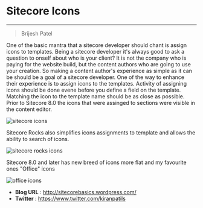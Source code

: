 # Sitecore Icons

---

> Brijesh Patel

One of the basic mantra that a sitecore developer should chant is assign icons to templates. Being a sitecore developer it's always good to ask a question to onself about who is your client? It is not the company who is paying for the website build, but the content authors who are going to use your creation. So making a content author's experience as simple as it can be should be a goal of a sitecore developer. One of the way to enhance their experience is to assign icons to the templates. Activity of assigning icons  should be done evene before you define a field on the template. Matching the icon to the template name should be as close as possible. Prior to Sitecore 8.0 the icons that were assinged to sections were visible in the content editor.

![sitecore icons](/templatesections.png) 

Sitecore Rocks also simplifies icons assignments to template and allows the ability to search of icons.

![sitecore rocks icons](/Sitecore_Rocks_Icons.png) 

Sitecore 8.0 and later has new breed of icons more flat and my favourite ones "Office" icons

![office icons](/officeIcons.png)

* **Blog URL** : http://sitecorebasics.wordpress.com/ 
* **Twitter** : https://www.twitter.com/kiranpatils







